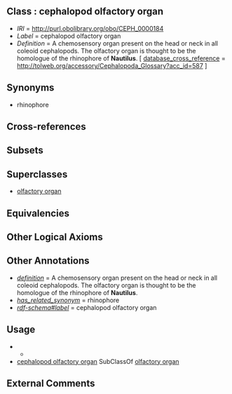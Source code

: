 
## Class : cephalopod olfactory organ

 * *IRI* = http://purl.obolibrary.org/obo/CEPH_0000184
 * *Label* = cephalopod olfactory organ
 * *Definition* = A chemosensory organ present on the head or neck in all coleoid cephalopods. The olfactory organ is thought to be the homologue of the rhinophore of <strong>Nautilus</strong>. [ [database_cross_reference](../../ef/oboInOwl#hasDbXref.md) = http://tolweb.org/accessory/Cephalopoda_Glossary?acc_id=587 ]

## Synonyms

 * rhinophore

## Cross-references


## Subsets


## Superclasses

 * [olfactory organ](../../UBERON/68/UBERON_0002268.md)

## Equivalencies


## Other Logical Axioms


## Other Annotations

 * *[definition](../../IAO/15/IAO_0000115.md)* = A chemosensory organ present on the head or neck in all coleoid cephalopods. The olfactory organ is thought to be the homologue of the rhinophore of <strong>Nautilus</strong>.
 * *[has_related_synonym](../../ym/oboInOwl#hasRelatedSynonym.md)* = rhinophore
 * *[rdf-schema#label](../../el/rdf-schema#label.md)* = cephalopod olfactory organ

## Usage

 * -
 * [cephalopod olfactory organ](../../CEPH/84/CEPH_0000184.md) SubClassOf [olfactory organ](../../UBERON/68/UBERON_0002268.md)

## External Comments

